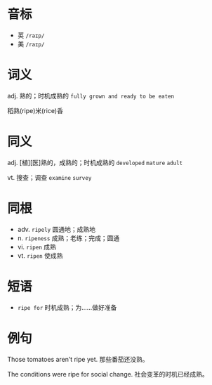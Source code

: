 # 音标

- 英 `/raɪp/`
- 美 `/raɪp/`

# 词义

adj. 熟的；时机成熟的
`fully grown and ready to be eaten`



稻熟(ripe)米(rice)香

# 同义

adj. [植][医]熟的，成熟的；时机成熟的
`developed` `mature` `adult`

vt. 搜查；调查
`examine` `survey`

# 同根

- adv. `ripely` 圆通地；成熟地
- n. `ripeness` 成熟；老练；完成；圆通
- vi. `ripen` 成熟
- vt. `ripen` 使成熟

# 短语

- `ripe for` 时机成熟；为……做好准备

# 例句

Those tomatoes aren’t ripe yet.
那些番茄还没熟。

The conditions were ripe for social change.
社会变革的时机已经成熟。


